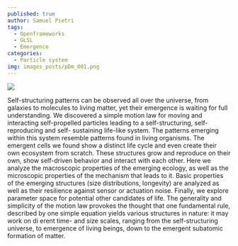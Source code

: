 ```yaml
---
published: true
author: Samuel Pietri
tags:
  - Openframeworks
  - GLSL
  - Emergence
categories:
  - Particle system
img: images_posts/pDm_001.png
---
```

![]({{site.baseurl}}/images_posts/pDm_001.png)

Self-structuring patterns can be observed all over the universe, from galaxies to molecules to living matter, yet their emergence is waiting for full understanding. We discovered a simple motion law for moving and interacting self-propelled particles leading to a self-structuring, self-reproducing and self- sustaining life-like system. The patterns emerging within this system resemble patterns found in living organisms. The emergent cells we found show a distinct life cycle and even create their own ecosystem from scratch. These structures grow and reproduce on their own, show self-driven behavior and interact with each other. Here we analyze the macroscopic properties of the emerging ecology, as well as the microscopic properties of the mechanism that leads to it. Basic properties of the emerging structures (size distributions, longevity) are analyzed as well as their resilience against sensor or actuation noise. Finally, we explore parameter space for potential other candidates of life. The generality and simplicity of the motion law provokes the thought that one fundamental rule, described by one simple equation yields various structures in nature: it may work on di erent time- and size scales, ranging from the self-structuring universe, to emergence of living beings, down to the emergent subatomic formation of matter.

